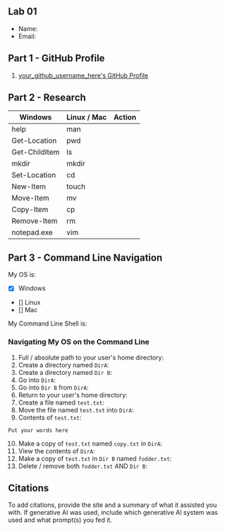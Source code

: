 ## Lab 01

- Name:
- Email:

## Part 1 - GitHub Profile

1. [your_github_username_here's GitHub Profile](FIXTHISURL-https://github.com/your_username)

## Part 2 - Research

| Windows | Linux / Mac | Action |
| ---     | ---         | ---    |
| help    | man         |        |
| Get-Location | pwd    |        |
| Get-ChildItem | ls    |        |
| mkdir   | mkdir       |        |
| Set-Location | cd     |        |
| New-Item | touch      |        |
| Move-Item | mv        |        |
| Copy-Item | cp        |        |
| Remove-Item | rm      |        |
| notepad.exe | vim     |        |

## Part 3 - Command Line Navigation

My OS is:
- [x] Windows
- [] Linux
- [] Mac

My Command Line Shell is: 

### Navigating My OS on the Command Line

1. Full / absolute path to your user's home directory:
2. Create a directory named `DirA`:
3. Create a directory named `Dir B`:
4. Go into `DirA`:
5. Go into `Dir B` from `DirA`:
6. Return to your user's home directory:
7. Create a file named `test.txt`:
8. Move the file named `test.txt` into `DirA`:
9. Contents of `test.txt`:
```
Put your words here
```
10. Make a copy of `test.txt` named `copy.txt` in `DirA`:
11. View the contents of `DirA`: 
12. Make a copy of `test.txt` in `Dir B` named `fodder.txt`:
13. Delete / remove both `fodder.txt` AND `Dir B`:

## Citations

To add citations, provide the site and a summary of what it assisted you with.  If generative AI was used, include which generative AI system was used and what prompt(s) you fed it.



